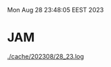 Mon Aug 28 23:48:05 EEST 2023
# JAM
<a href='./cache/202308/28_23.log'>./cache/202308/28_23.log</a>
